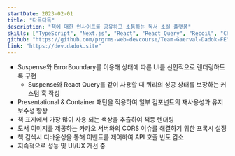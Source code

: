 ```yaml
---
startDate: 2023-02-01
title: "다독다독"
description: "책에 대한 인사이트를 공유하고 소통하는 독서 소셜 플랫폼"
skills: ["TypeScript", "Next.js", "React", "React Query", "Recoil", "Chakra UI"]
github: "https://github.com/prgrms-web-devcourse/Team-Gaerval-Dadok-FE"
link: "https://dev.dadok.site"
---
```


- Suspense와 ErrorBoundary를 이용해 상태에 따른 UI를 선언적으로 렌더링하도록 구현
  - Suspense와 React Query를 같이 사용할 때 쿼리의 성공 상태를 보장하는 커스텀 훅 작성
- Presentational & Container 패턴을 적용하여 일부 컴포넌트의 재사용성과 유지 보수성 향상
- 책 표지에서 가장 많이 사용 되는 색상을 추출하여 책등 렌더링
- 도서 이미지를 제공하는 카카오 서버와의 CORS 이슈를 해결하기 위한 프록시 설정
- 책 검색시 디바운싱을 통해 이벤트를 제어하여 API 호출 빈도 감소
- 지속적으로 성능 및 UI/UX 개선 중

